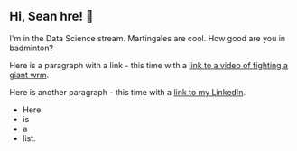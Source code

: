 ## Hi, Sean hre! 👋

I'm in the Data Science stream. Martingales are cool. How good are you in badminton?

Here is a paragraph with a link - this time with a [link to a video of fighting a giant wrm](https://www.youtube.com/watch?v=wNqUSpA7SAc).

Here is another paragraph - this time with a [link to my LinkedIn](https://www.linkedin.com/in/sean-soon-319611216/).

- Here
- is
- a
- list.


